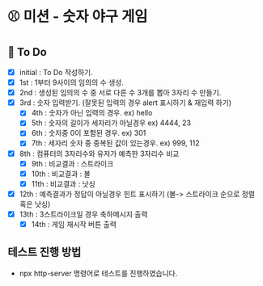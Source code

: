 # ⚾ 미션 - 숫자 야구 게임

## 🚀 To Do

- [x] initial : To Do 작성하기.
- [x] 1st : 1부터 9사이의 임의의 수 생성.
- [x] 2nd : 생성된 임의의 수 중 서로 다른 수 3개를 뽑아 3자리 수 만들기.
- [x] 3rd : 숫자 입력받기. (잘못된 입력의 경우 alert 표시하기 & 재입력 하기)
  - [x] 4th : 숫자가 아닌 입력의 경우. ex) hello
  - [x] 5th : 숫자의 길이가 세자리가 아닐경우 ex) 4444, 23
  - [x] 6th : 숫자중 0이 포함된 경우. ex) 301
  - [x] 7th : 세자리 숫자 중 중복된 값이 있는경우. ex) 999, 112
- [x] 8th : 컴퓨터의 3자리수와 유저가 예측한 3자리수 비교
  - [x] 9th : 비교결과 : 스트라이크
  - [x] 10th : 비교결과 : 볼
  - [x] 11th : 비교결과 : 낫싱
- [x] 12th : 예측결과가 정답이 아닐경우 힌트 표시하기 (볼-> 스트라이크 순으로 정렬 혹은 낫싱)
- [x] 13th : 3스트라이크일 경우 축하메시지 출력
  - [x] 14th : 게임 재시작 버튼 출력

## 테스트 진행 방법

- npx http-server 명령어로 테스트를 진행하였습니다.
